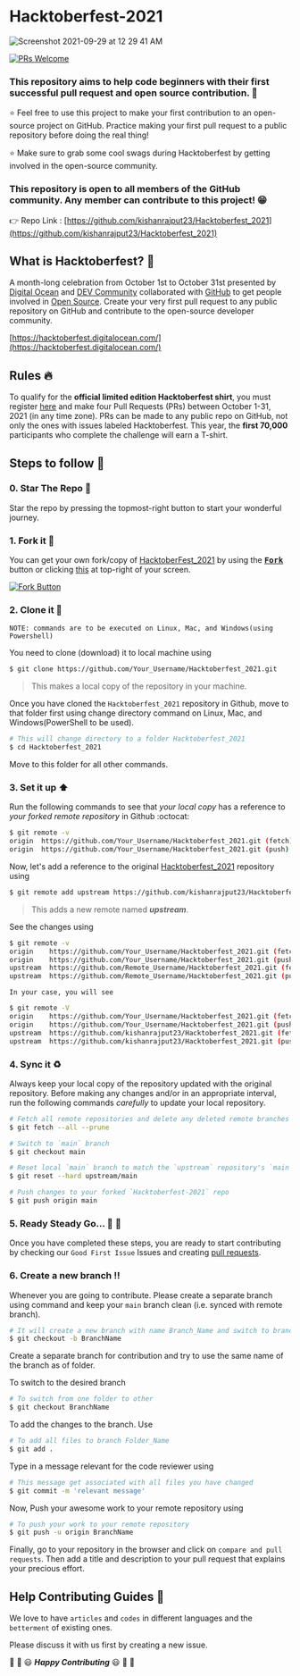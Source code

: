 #  Hacktoberfest-2021 
![Screenshot 2021-09-29 at 12 29 41 AM](https://user-images.githubusercontent.com/29686102/135149193-d87a9188-6b54-4839-80dd-48d2a4983a80.png)

[![PRs Welcome](https://img.shields.io/badge/PRs-welcome-brightgreen.svg?style=flat-square)](http://makeapullrequest.com)

### This repository aims to help code beginners with their first successful pull request and open source contribution. :partying_face:

:star: Feel free to use this project to make your first contribution to an open-source project on GitHub. Practice making your first pull request to a public repository before doing the real thing!

:star: Make sure to grab some cool swags during Hacktoberfest by getting involved in the open-source community.

### This repository is open to all members of the GitHub community. Any member can contribute to this project! :grin:

:point_right: Repo Link : [https://github.com/kishanrajput23/Hacktoberfest_2021](https://github.com/kishanrajput23/Hacktoberfest_2021)

## What is Hacktoberfest? :thinking:
A month-long celebration from October 1st to October 31st presented by [Digital Ocean](https://hacktoberfest.digitalocean.com/) and [DEV Community](https://dev.to/) collaborated with [GitHub](https://github.com/blog/2433-celebrate-open-source-this-october-with-hacktoberfest) to get people involved in [Open Source](https://github.com/open-source). Create your very first pull request to any public repository on GitHub and contribute to the open-source developer community.

[https://hacktoberfest.digitalocean.com/](https://hacktoberfest.digitalocean.com/)


## Rules :fire:
To qualify for the __official limited edition Hacktoberfest shirt__, you must register [here](https://hacktoberfest.digitalocean.com/) and make four Pull Requests (PRs) between October 1-31, 2021 (in any time zone). PRs can be made to any public repo on GitHub, not only the ones with issues labeled Hacktoberfest. This year, the __first 70,000__ participants who complete the challenge will earn a T-shirt.

## Steps to follow :scroll:

### 0. Star The Repo :star2:

Star the repo by pressing the topmost-right button to start your wonderful journey.


### 1. Fork it :fork_and_knife:

You can get your own fork/copy of [HacktoberFest_2021](https://github.com/Opensourcecontri/Hacktoberfest-2021) by using the <a href="https://github.com/Opensourcecontri/Hacktoberfest-2021/new/master?readme=1#fork-destination-box"><kbd><b>Fork</b></kbd></a> button or clicking [this](https://github.com/Opensourcecontri/Hacktoberfest-2021/new/master?readme=1#fork-destination-box) at top-right of your screen.

 [![Fork Button](https://help.github.com/assets/images/help/repository/fork_button.jpg)](https://github.com/Opensourcecontri/Hacktoberfest-2021)


### 2. Clone it :busts_in_silhouette:

`NOTE: commands are to be executed on Linux, Mac, and Windows(using Powershell)`

You need to clone (download) it to local machine using

```sh
$ git clone https://github.com/Your_Username/Hacktoberfest_2021.git
```

> This makes a local copy of the repository in your machine.

Once you have cloned the `Hacktoberfest_2021` repository in Github, move to that folder first using change directory command on Linux, Mac, and Windows(PowerShell to be used).

```sh
# This will change directory to a folder Hacktoberfest_2021
$ cd Hacktoberfest_2021
```

Move to this folder for all other commands.

### 3. Set it up :arrow_up:

Run the following commands to see that *your local copy* has a reference to *your forked remote repository* in Github :octocat:

```sh
$ git remote -v
origin  https://github.com/Your_Username/Hacktoberfest_2021.git (fetch)
origin  https://github.com/Your_Username/Hacktoberfest_2021.git (push)
```

Now, let's add a reference to the original [Hacktoberfest_2021](https://github.com/kishanrajput23/Hacktoberfest_2021/) repository using

```sh
$ git remote add upstream https://github.com/kishanrajput23/Hacktoberfest_2021.git
```

> This adds a new remote named ***upstream***.

See the changes using

```sh
$ git remote -v
origin    https://github.com/Your_Username/Hacktoberfest_2021.git (fetch)
origin    https://github.com/Your_Username/Hacktoberfest_2021.git (push)
upstream  https://github.com/Remote_Username/Hacktoberfest_2021.git (fetch)
upstream  https://github.com/Remote_Username/Hacktoberfest_2021.git (push)
```
`In your case, you will see`
```sh
$ git remote -V
origin    https://github.com/Your_Username/Hacktoberfest_2021.git (fetch)
origin    https://github.com/Your_Username/Hacktoberfest_2021.git (push)
upstream  https://github.com/kishanrajput23/Hacktoberfest_2021.git (fetch)
upstream  https://github.com/kishanrajput23/Hacktoberfest_2021.git (push)
```

### 4. Sync it :recycle:

Always keep your local copy of the repository updated with the original repository.
Before making any changes and/or in an appropriate interval, run the following commands *carefully* to update your local repository.

```sh
# Fetch all remote repositories and delete any deleted remote branches
$ git fetch --all --prune

# Switch to `main` branch
$ git checkout main

# Reset local `main` branch to match the `upstream` repository's `main` branch
$ git reset --hard upstream/main

# Push changes to your forked `Hacktoberfest-2021` repo
$ git push origin main
```

### 5. Ready Steady Go... :turtle: :rabbit2:

Once you have completed these steps, you are ready to start contributing by checking our `Good First Issue` Issues and creating [pull requests](https://github.com/kishanrajput23/Hacktoberfest_2021/pulls).

### 6. Create a new branch :bangbang:

Whenever you are going to contribute. Please create a separate branch using command and keep your `main` branch clean (i.e. synced with remote branch).

```sh
# It will create a new branch with name Branch_Name and switch to branch Folder_Name
$ git checkout -b BranchName
```

Create a separate branch for contribution and try to use the same name of the branch as of folder.

To switch to the desired branch

```sh
# To switch from one folder to other
$ git checkout BranchName
```

To add the changes to the branch. Use

```sh
# To add all files to branch Folder_Name
$ git add .
```

Type in a message relevant for the code reviewer using

```sh
# This message get associated with all files you have changed
$ git commit -m 'relevant message'
```

Now, Push your awesome work to your remote repository using

```sh
# To push your work to your remote repository
$ git push -u origin BranchName
```

Finally, go to your repository in the browser and click on `compare and pull requests`.
Then add a title and description to your pull request that explains your precious effort.


## Help Contributing Guides :crown:

We love to have `articles` and `codes` in different languages and the `betterment` of existing ones.

Please discuss it with us first by creating a new issue.

:tada: :confetti_ball: :smiley: _**Happy Contributing**_ :smiley: :confetti_ball: :tada:
